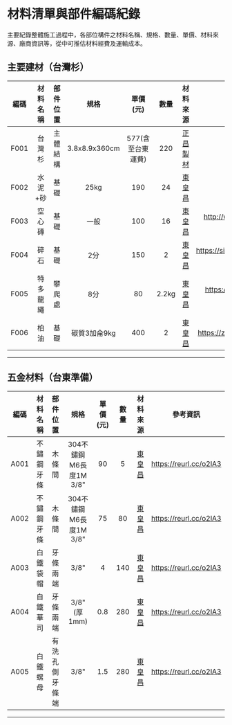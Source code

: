 # 材料清單與部件編碼紀錄 
主要紀錄整體施工過程中，各部位構件之材料名稱、規格、數量、單價、材料來源、廠商資訊等，從中可推估材料經費及運輸成本。

## 主要建材（台灣杉）
|編碼|材料名稱|部件位置|規格|單價(元)|數量|材料來源|參考資訊|
|:-:|:-:|:-:|:-:|:-:|:-:|:-:|:-:|
|F001|台灣杉|主體結構|3.8x8.9x360cm|577(含至台東運費)|220|[正昌製材](http://www.wood.jen.com.tw/fengxi/front/bin/home.phtml)|https://www.taiwanwood.org.tw/verify/|
|F002|水泥+砂|基礎|25kg|190|24|[東皇昌](https://www.facebook.com/pages/category/Hardware-Store/%E5%8F%B0%E6%9D%B1-%E6%9D%B1%E7%9A%87%E6%98%8C%E4%BA%94%E9%87%91%E8%A1%8C-296408397206601/)|[嘉宏櫻梅](http://www.yingmei.com.tw/?page_id=4811)|
|F003|空心磚|基礎|一般|100|16|[東皇昌](https://www.facebook.com/pages/category/Hardware-Store/%E5%8F%B0%E6%9D%B1-%E6%9D%B1%E7%9A%87%E6%98%8C%E4%BA%94%E9%87%91%E8%A1%8C-296408397206601/)|http://www.cemestar.com.tw/front/bin/ptdetail.phtml?Part=i-001&Rcg=35159|
|F004|碎石|基礎|2分|150|2|[東皇昌](https://www.facebook.com/pages/category/Hardware-Store/%E5%8F%B0%E6%9D%B1-%E6%9D%B1%E7%9A%87%E6%98%8C%E4%BA%94%E9%87%91%E8%A1%8C-296408397206601/)|https://sites.google.com/site/rtumugongcheng/home/sha-shi|
|F005|特多龍繩|攀爬處|8分|80|2.2kg|[東皇昌](https://www.facebook.com/pages/category/Hardware-Store/%E5%8F%B0%E6%9D%B1-%E6%9D%B1%E7%9A%87%E6%98%8C%E4%BA%94%E9%87%91%E8%A1%8C-296408397206601/)|https://www.andong-plastic.com.tw/product-detail-862379.html|
|F006|柏油|基礎|碳質3加侖9kg|400|2|[東皇昌](https://www.facebook.com/pages/category/Hardware-Store/%E5%8F%B0%E6%9D%B1-%E6%9D%B1%E7%9A%87%E6%98%8C%E4%BA%94%E9%87%91%E8%A1%8C-296408397206601/)|https://zh.wikipedia.org/wiki/%E6%9F%8F%E6%B2%B9|

***
## 五金材料（台東準備）
|編碼|材料名稱|部件位置|規格|單價(元)|數量|材料來源|參考資訊|
|:-:|:-:|:-:|:-:|:-:|:-:|:-:|:-:|
|A001|不鏽鋼牙條|木條間|304不鏽鋼M6長度1M 3/8"|90|5|[東皇昌](https://www.facebook.com/pages/category/Hardware-Store/%E5%8F%B0%E6%9D%B1-%E6%9D%B1%E7%9A%87%E6%98%8C%E4%BA%94%E9%87%91%E8%A1%8C-296408397206601/)|https://reurl.cc/o2lA3|
|A002|不鏽鋼牙條|木條間|304不鏽鋼M6長度1M 3/8"|75|80|[東皇昌](https://www.facebook.com/pages/category/Hardware-Store/%E5%8F%B0%E6%9D%B1-%E6%9D%B1%E7%9A%87%E6%98%8C%E4%BA%94%E9%87%91%E8%A1%8C-296408397206601/)|https://reurl.cc/o2lA3|
|A003|白鐵袋帽|牙條兩端|3/8"|4|140|[東皇昌](https://www.facebook.com/pages/category/Hardware-Store/%E5%8F%B0%E6%9D%B1-%E6%9D%B1%E7%9A%87%E6%98%8C%E4%BA%94%E9%87%91%E8%A1%8C-296408397206601/)|https://reurl.cc/o2lA3|
|A004|白鐵華司|牙條兩端|3/8"(厚1mm)|0.8|280|[東皇昌](https://www.facebook.com/pages/category/Hardware-Store/%E5%8F%B0%E6%9D%B1-%E6%9D%B1%E7%9A%87%E6%98%8C%E4%BA%94%E9%87%91%E8%A1%8C-296408397206601/)|https://reurl.cc/o2lA3|
|A005|白鐵螺母|有洗孔側牙條端|3/8"|1.5|280|[東皇昌](https://www.facebook.com/pages/category/Hardware-Store/%E5%8F%B0%E6%9D%B1-%E6%9D%B1%E7%9A%87%E6%98%8C%E4%BA%94%E9%87%91%E8%A1%8C-296408397206601/)|https://reurl.cc/o2lA3|
***

